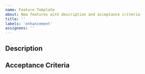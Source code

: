 ```yaml
---
name: Feature Template
about: New features with description and acceptance criteria
title: ''
labels: 'enhancement'
assignees: ''
---
```


## Description

<!--- Provide a business purpose for the work. -->

## Acceptance Criteria

<!---  Provide a list of things that have to be true before the task is considered done. -->
